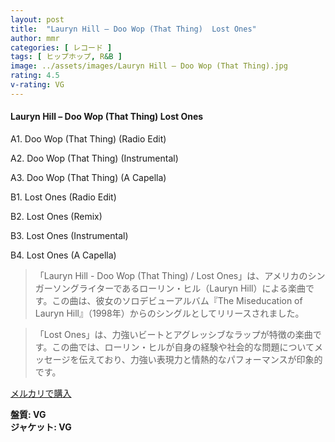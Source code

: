 ```yaml
---
layout: post
title:  "Lauryn Hill – Doo Wop (That Thing)  Lost Ones"
author: mmr
categories: [ レコード ]
tags: [ ヒップホップ, R&B ]
image: ../assets/images/Lauryn Hill – Doo Wop (That Thing).jpg
rating: 4.5
v-rating: VG
---
```


#### Lauryn Hill – Doo Wop (That Thing)  Lost Ones


A1. Doo Wop (That Thing) (Radio Edit)


A2. Doo Wop (That Thing) (Instrumental)


A3. Doo Wop (That Thing) (A Capella)


B1. Lost Ones (Radio Edit)


B2. Lost Ones (Remix)


B3. Lost Ones (Instrumental)


B4. Lost Ones (A Capella)


> 「Lauryn Hill - Doo Wop (That Thing) / Lost Ones」は、アメリカのシンガーソングライターであるローリン・ヒル（Lauryn Hill）による楽曲です。この曲は、彼女のソロデビューアルバム『The Miseducation of Lauryn Hill』（1998年）からのシングルとしてリリースされました。

> 「Lost Ones」は、力強いビートとアグレッシブなラップが特徴の楽曲です。この曲では、ローリン・ヒルが自身の経験や社会的な問題についてメッセージを伝えており、力強い表現力と情熱的なパフォーマンスが印象的です。

[メルカリで購入](https://jp.mercari.com/item/m23227409943)


<div class="mt-4 mb-4 d-flex align-items-center">
<strong class="mr-1">盤質: VG</strong>
</div>
<div class="mt-4 mb-4 d-flex align-items-center">
<strong class="mr-1">ジャケット: VG</strong>
</div>